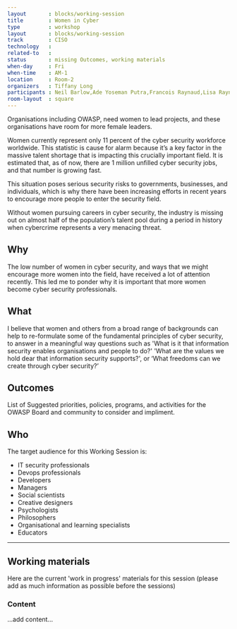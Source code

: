 ```yaml
---
layout       : blocks/working-session
title        : Women in Cyber
type         : workshop
layout       : blocks/working-session
track        : CISO
technology   :
related-to   : 
status       : missing Outcomes, working materials
when-day     : Fri
when-time    : AM-1
location     : Room-2
organizers   : Tiffany Long
participants : Neil Barlow,Ade Yoseman Putra,Francois Raynaud,Lisa Raynaud,Petty Meisari, Tiffany Long
room-layout  : square
---
```



Organisations including OWASP, need women to lead projects, and these organisations have room for more female leaders.

Women currently represent only 11 percent of the cyber security workforce worldwide. This statistic is cause for alarm because it’s a key factor in the massive talent shortage that is impacting this crucially important field. It is estimated that, as of now, there are 1 million unfilled cyber security jobs, and that number is growing fast.

This situation poses serious security risks to governments, businesses, and individuals, which is why there have been increasing efforts in recent years to encourage more people to enter the security field.

Without women pursuing careers in cyber security, the industry is missing out on almost half of the population’s talent pool during a period in history when cybercrime represents a very menacing threat.

## Why

The low number of women in cyber security, and ways that we might encourage more women into the field, have received a lot of attention recently. This led me to ponder why it is important that more women become cyber security professionals.

## What

I believe that women and others from a broad range of backgrounds can help to re-formulate some of the fundamental principles of cyber security, to answer in a meaningful way questions such as 'What is it that information security enables organisations and people to do?' 'What are the values we hold dear that information security supports?', or ‘What freedoms can we create through cyber security?’

## Outcomes

List of Suggested priorities, policies, programs, and activities for the OWASP Board and community to consider and impliment.

## Who

The target audience for this Working Session is:

 - IT security professionals
 - Devops professionals
 - Developers
 - Managers
 - Social scientists
 - Creative designers
 - Psychologists
 - Philosophers
 - Organisational and learning specialists
 - Educators
 
 --- 

## Working materials

Here are the current 'work in progress' materials for this session (please add as much information as possible before the sessions)

### Content

...add content...
